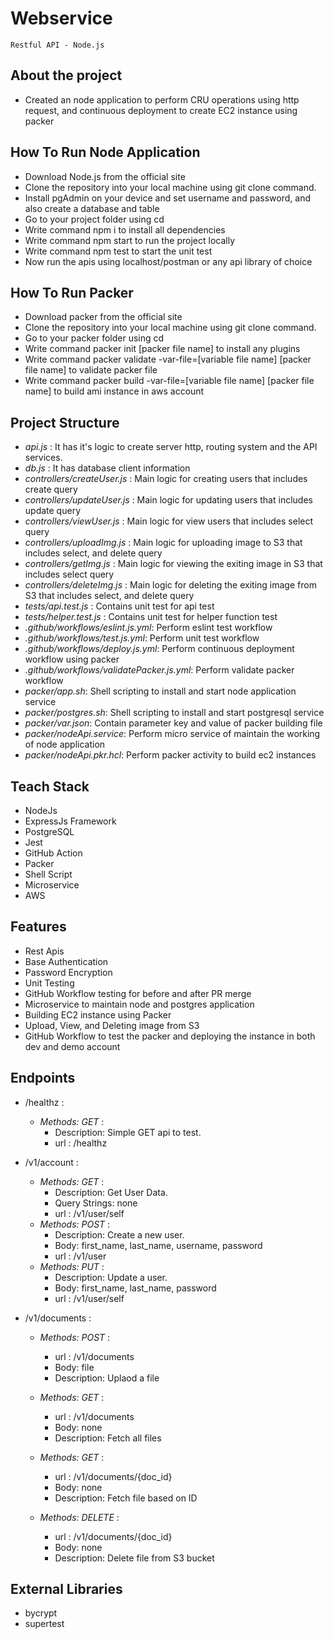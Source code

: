 # Webservice
``Restful API - Node.js``

## About the project
* Created an node application to perform CRU operations using http request, and continuous deployment to create EC2 instance using packer

## How To Run Node Application
* Download Node.js from the official site
* Clone the repository into your local machine using git clone command.
* Install pgAdmin on your device and set username and password, and also create a database and table</li>
* Go to your project folder using cd
* Write command npm i to install all dependencies
* Write command npm start to run the project locally
* Write command npm test to start the unit test
* Now run the apis using localhost/postman or any api library of choice
## How To Run Packer
* Download packer from the official site
* Clone the repository into your local machine using git clone command.
* Go to your packer folder using cd
* Write command packer init [packer file name] to install any plugins
* Write command packer validate -var-file=[variable file name] [packer file name] to validate packer file
* Write command packer build -var-file=[variable file name] [packer file name] to build ami instance in aws account
  
## Project Structure
* *api.js* : It has it's logic to create server http, routing system and the API services.
* *db.js* : It has database client information
* *controllers/createUser.js* : Main logic for creating users that includes create query
* *controllers/updateUser.js* : Main logic for updating users that includes update query
* *controllers/viewUser.js* : Main logic for view users that includes select query
* *controllers/uploadImg.js* : Main logic for uploading image to S3 that includes select, and delete query
* *controllers/getImg.js* : Main logic for viewing the exiting image in S3 that includes select query
* *controllers/deleteImg.js* : Main logic for deleting the exiting image from S3 that includes select, and delete query
* *tests/api.test.js* : Contains unit test for api test
* *tests/helper.test.js* : Contains unit test for helper function test
* *.github/workflows/eslint.js.yml*: Perform eslint test workflow
* *.github/workflows/test.js.yml*: Perform unit test workflow
* *.github/workflows/deploy.js.yml*: Perform continuous deployment workflow using packer
* *.github/workflows/validatePacker.js.yml*: Perform validate packer workflow
* *packer/app.sh*: Shell scripting to install and start node application service
* *packer/postgres.sh*: Shell scripting to install and start postgresql service
* *packer/var.json*: Contain parameter key and value of packer building file
* *packer/nodeApi.service*: Perform micro service of maintain the working of node application
* *packer/nodeApi.pkr.hcl*: Perform packer activity to build ec2 instances
  
## Teach Stack
* NodeJs
* ExpressJs Framework
* PostgreSQL
* Jest
* GitHub Action
* Packer
* Shell Script
* Microservice
* AWS

## Features
* Rest Apis
* Base Authentication
* Password Encryption
* Unit Testing
* GitHub Workflow testing for before and after PR merge 
* Microservice to maintain node and postgres application
* Building EC2 instance using Packer
* Upload, View, and Deleting image from S3
* GitHub Workflow to test the packer and deploying the instance in both dev and demo account

## Endpoints
* /healthz :

  - *Methods: GET* : 
      - Description: Simple GET api to test.
      - url : /healthz

* /v1/account :
  
  - *Methods: GET* : 
      - Description: Get User Data.
      - Query Strings: none
      - url : /v1/user/self
  - *Methods: POST* : 
      - Description: Create a new user.
      - Body: first_name, last_name, username, password
      - url : /v1/user
  - *Methods: PUT* : 
      - Description: Update a user.
      - Body: first_name, last_name, password
      - url : /v1/user/self

* /v1/documents :
  
  - *Methods: POST* : 
      - url : /v1/documents
      - Body: file
      - Description: Uplaod a file

  - *Methods: GET* : 
      - url : /v1/documents
      - Body: none
      - Description: Fetch all files
      
  - *Methods: GET* : 
      - url : /v1/documents/{doc_id}
      - Body: none
      - Description: Fetch file based on ID     

  - *Methods: DELETE* : 
      - url : /v1/documents/{doc_id}	
      - Body: none
      - Description: Delete file from S3 bucket
      
## External Libraries
* bycrypt
* supertest
